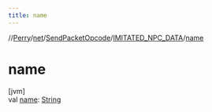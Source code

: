 ```yaml
---
title: name
---
```

//[Perry](../../../../index.html)/[net](../../index.html)/[SendPacketOpcode](../index.html)/[IMITATED_NPC_DATA](index.html)/[name](name.html)



# name



[jvm]\
val [name](name.html): [String](https://kotlinlang.org/api/latest/jvm/stdlib/kotlin/-string/index.html)




